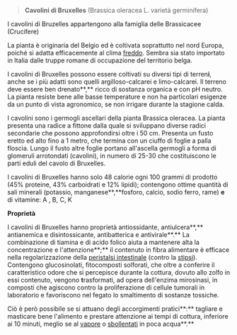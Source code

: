 > **Cavolini di Bruxelles** (Brassica oleracea L. varietà germinifera)

I cavolini di Bruzelles appartengono alla famiglia delle Brassicacee
(Crucifere)

La pianta è originaria del Belgio ed è coltivata soprattutto nel nord
Europa, poiché si adatta efficacemente al clima
[freddo](https://www.my-personaltrainer.it/salute/freddo-effetti-salute.html).
Sembra sia stato importato in Italia dalle truppe romane di occupazione
del territorio belga.

I cavolini di Bruxelles possono essere coltivati su diversi
tipi di terren**i**, anche se i più adatti sono quelli
argilloso-calcarei e limo-calcarei. Il terreno deve essere ben
drenato**,** ricco di sostanza organica e con pH neutro. La
pianta resiste bene alle basse temperature e non ha particolari
esigenze da un punto di vista agronomico, se non irrigare durante la
stagione calda.

I cavolini sono i germogli ascellari della pianta Brassica oleracea. La
pianta presenta una radice a fittone dalla quale si sviluppano diverse
radici secondarie che possono approfondirsi oltre i 50 cm. Presenta un
fusto eretto ed alto fino a 1 metro, che termina con un ciuffo di foglie
a palla floscia. Lungo il fusto altre foglie portano all\'ascella
germogli a forma di glomeruli arrotondati (cavolini), in numero di 25-30
che costituiscono le parti eduli del cavolo di Bruxelles.

I cavolini di Bruxelles hanno solo 48 calorie ogni 100 grammi di
prodotto (45% proteine, 43% carboidrati e 12% lipidi); contengono ottime
quantità di sali minerali (potassio, manganese**,**fosforo, calcio,
sodio ferro, rame) **e** di vitamine: A , B, C, K

**Proprietà**

I cavolini di Bruxelles hanno proprietà antiossidante, antiulcera**,**
antianemica e disintossicante, antibatterica e antivirale**.** La
combinazione di tiamina e di acido folico aiuta a mantenere alta la
concentrazione e l'attenzione**;** il contenuto in fibra alimentare è
efficace nella regolarizzazione della [peristalsi
intestinale](https://www.my-personaltrainer.it/fisiologia/defecazione.html)
(contro la
[stipsi](https://www.my-personaltrainer.it/salute/stipsi-stitichezza.html)).
Contengono glucosinolati, fitocomposti solforati, che oltre a conferire
il caratteristico odore che si percepisce durante la cottura, dovuto
allo zolfo in essi contenuto, vengono **t**rasformati, ad opera
dell'enzima mirosinasi, in composti che agiscono contro la
proliferazione di cellule tumorali in laboratorio e favoriscono nel
fegato lo smaltimento di sostanze tossiche.

Ciò è però possibile se si attuano degli accorgimenti pratici**:**
tagliare e masticare bene l'alimento e prestare attenzione ai tempi di
cottura, inferiore ai 10 minuti, meglio se al
[vapore](https://smartfood.ieo.it/be-smart/cucinare-gli-alimenti/cottura-vapore/)
o
[sbollentati](https://smartfood.ieo.it/be-smart/cucinare-gli-alimenti/bollitura/)
in poca acqua**.**
